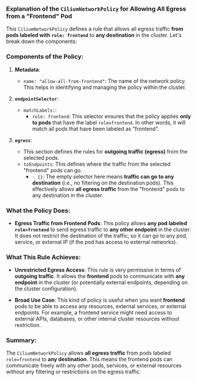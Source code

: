 ### Explanation of the `CiliumNetworkPolicy` for Allowing All Egress from a "Frontend" Pod

This `CiliumNetworkPolicy` defines a rule that allows all egress traffic **from pods labeled with `role: frontend`** to **any destination** in the cluster. Let's break down the components:

### **Components of the Policy:**

1. **Metadata**:
   - `name: "allow-all-from-frontend"`: The name of the network policy. This helps in identifying and managing the policy within the cluster.

2. **`endpointSelector`**:
   - `matchLabels:`:
     - `role: frontend`: This selector ensures that the policy applies **only to pods** that have the label `role=frontend`. In other words, it will match all pods that have been labeled as "frontend".

3. **`egress`**:
   - This section defines the rules for **outgoing traffic (egress)** from the selected pods.
   - `toEndpoints`: This defines where the traffic from the selected "frontend" pods can go.
     - `- {}`: The empty selector here means **traffic can go to any destination** (i.e., no filtering on the destination pods). This effectively allows **all egress traffic** from the "frontend" pods to any destination in the cluster.

### **What the Policy Does**:

- **Egress Traffic from Frontend Pods**: This policy allows **any pod labeled `role=frontend`** to send egress traffic to **any other endpoint** in the cluster. It does not restrict the destination of the traffic, so it can go to any pod, service, or external IP (if the pod has access to external networks).

### **What This Rule Achieves**:

- **Unrestricted Egress Access**: This rule is very permissive in terms of **outgoing traffic**. It allows the **frontend** pods to communicate with **any endpoint** in the cluster (or potentially external endpoints, depending on the cluster configuration).
  
- **Broad Use Case**: This kind of policy is useful when you want **frontend** pods to be able to access any resources, external services, or external endpoints. For example, a frontend service might need access to external APIs, databases, or other internal cluster resources without restriction.

### **Summary**:
The `CiliumNetworkPolicy` allows **all egress traffic** from pods labeled `role=frontend` to **any destination**. This means the frontend pods can communicate freely with any other pods, services, or external resources without any filtering or restrictions on the egress traffic.